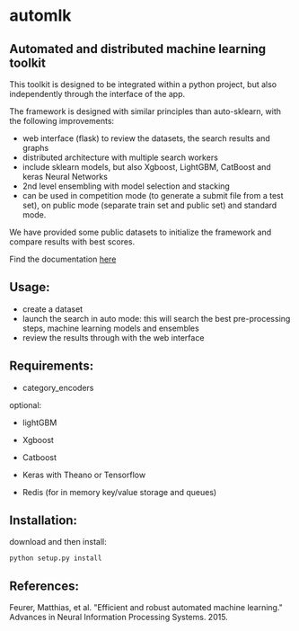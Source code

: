 # automlk
Automated and distributed machine learning toolkit
--------------------------------------------------

This toolkit is designed to be integrated within a python project, but also independently through the interface of the app.

The framework is designed with similar principles than auto-sklearn, with the following improvements:
- web interface (flask) to review the datasets, the search results and graphs
- distributed architecture with multiple search workers
- include sklearn models, but also Xgboost, LightGBM, CatBoost and keras Neural Networks
- 2nd level ensembling with model selection and stacking
- can be used in competition mode (to generate a submit file from a test set), on public mode (separate train set and public set) and standard mode.

We have provided some public datasets to initialize the framework and compare results with best scores.

Find the documentation [here](http://automlk.readthedocs.io/en/latest/)

Usage:
-----
- create a dataset
- launch the search in auto mode: this will search the best pre-processing steps, machine learning models and ensembles
- review the results through with the web interface


Requirements:
------------
- category_encoders

optional:
- lightGBM
- Xgboost
- Catboost
- Keras with Theano or Tensorflow

- Redis (for in memory key/value storage and queues)

Installation:
------------
download and then install:

    python setup.py install

References:
----------
Feurer, Matthias, et al. "Efficient and robust automated machine learning." Advances in Neural Information Processing Systems. 2015.
